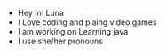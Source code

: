 - Hey Im Luna
- I Love coding and plaing video games
- I am working on Learning java
- I use she/her pronouns

<!---
LunaAstris16/LunaAstris16 is a ✨ special ✨ repository because its `README.md` (this file) appears on your GitHub profile.
You can click the Preview link to take a look at your changes.
--->
